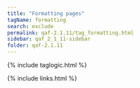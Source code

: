 ```yaml
---
title: "Formatting pages"
tagName: formatting
search: exclude
permalink: qaf-2.1.11/tag_formatting.html
sidebar: qaf_2_1_11-sidebar
folder: qaf-2.1.11
---
```

{% include taglogic.html %}

{% include links.html %}
